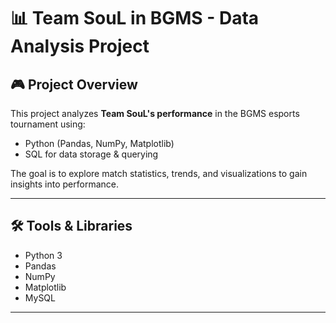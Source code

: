 # 📊 Team SouL in BGMS - Data Analysis Project

## 🎮 Project Overview
This project analyzes **Team SouL's performance** in the BGMS esports tournament using:
- Python (Pandas, NumPy, Matplotlib)
- SQL for data storage & querying

The goal is to explore match statistics, trends, and visualizations to gain insights into performance.

---

## 🛠️ Tools & Libraries
- Python 3
- Pandas
- NumPy
- Matplotlib
- MySQL

---
